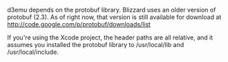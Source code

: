 d3emu depends on the protobuf library. Blizzard uses an older version of protobuf (2.3). As of right now, that version is still available for download at http://code.google.com/p/protobuf/downloads/list

If you're using the Xcode project, the header paths are all relative, and it assumes you installed the protobuf library to /usr/local/lib and /usr/local/include.
